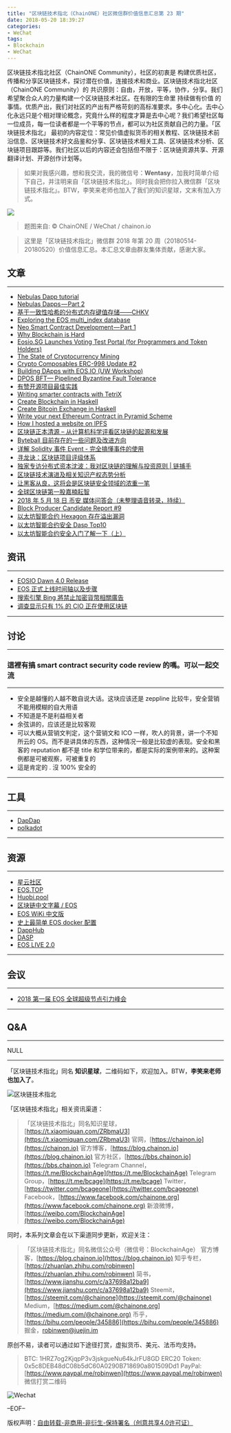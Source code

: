```yaml
---
title: "区块链技术指北（ChainONE）社区微信群价值信息汇总第 23 期"
date: 2018-05-20 18:39:27
categories:
- WeChat
tags:
- Blockchain
- WeChat
---
```

区块链技术指北社区（ChainONE Community），社区的初衷是 构建优质社区，传播和分享区块链技术，探讨潜在价值，连接技术和商业。区块链技术指北社区（ChainONE Community）的 共识原则：自由，开放，平等，协作，分享。我们希望聚合众人的力量构建一个区块链技术社区。在有限的生命里 持续做有价值 的事情。优质产出，我们对社区的产出有严格苛刻的高标准要求。多中心化。去中心化永远只是个相对理论概念，究竟什么样的程度才算是去中心呢？我们希望社区每一位成员，每一位读者都是一个平等的节点，都可以为社区贡献自己的力量。「区块链技术指北」 最初的内容定位：常见价值虚拟货币的相关教程、区块链技术前沿信息、区块链技术好文品鉴和分享、区块链技术相关工具、区块链技术分析、区块链项目跟踪等。我们社区以后的内容还会包括但不限于：区块链资源共享、开源翻译计划、开源创作计划等。
<!-- more -->

> 如果对我感兴趣，想和我交流，我的微信号：**Wentasy**，加我时简单介绍下自己，并注明来自「区块链技术指北」。同时我会把你拉入微信群「区块链技术指北」。BTW，李笑来老师也加入了我们的知识星球，文末有加入方式。

![](https://i.imgur.com/EFxCQjC.png)

> 题图来自: © ChainONE / WeChat / chainon.io

> 这里是「区块链技术指北」微信群 2018 年第 20 周（20180514-20180520）价值信息汇总。本汇总文章由群友集体贡献，感谢大家。

## 文章
***

* [Nebulas Dapp tutorial](https://bbs.chainon.io/d/417-nebulas-dapp-tutorial)
* [Nebulas Dapps — Part 2](https://bbs.chainon.io/d/418-nebulas-dapps-part-2)
* [基于一致性哈希的分布式内存键值存储——CHKV](https://bbs.chainon.io/d/420-chkv)
* [Exploring the EOS multi_index database](https://bbs.chainon.io/d/424-exploring-the-eos-multi-index-database)
* [Neo Smart Contract Development — Part 1](https://bbs.chainon.io/d/425-neo-smart-contract-development-part-1)
* [Why Blockchain is Hard](https://bbs.chainon.io/d/427-why-blockchain-is-hard)
* [Eosio.SG Launches Voting Test Portal (for Programmers and Token Holders)](https://bbs.chainon.io/d/429-eosio-sg-launches-voting-test-portal-for-programmers-and-token-holders)
* [The State of Cryptocurrency Mining](https://bbs.chainon.io/d/430-the-state-of-cryptocurrency-mining)
* [Crypto Composables ERC-998 Update #2](https://bbs.chainon.io/d/431-crypto-composables-erc-998-update-2)
* [Building DApps with EOS.IO (UW Workshop)](https://bbs.chainon.io/d/432-building-dapps-with-eos-io-uw-workshop)
* [DPOS BFT— Pipelined Byzantine Fault Tolerance](https://bbs.chainon.io/d/433-dpos-bft-pipelined-byzantine-fault-tolerance)
* [有赞开源项目最佳实践](https://bbs.chainon.io/d/435-github)
* [Writing smarter contracts with TetriX](https://bbs.chainon.io/d/436-writing-smarter-contracts-with-tetrix)
* [Create Blockchain in Haskell](https://bbs.chainon.io/d/437-create-blockchain-in-haskell)
* [Create Bitcoin Exchange in Haskell](https://bbs.chainon.io/d/438-create-bitcoin-exchange-in-haskell)
* [Write your next Ethereum Contract in Pyramid Scheme](https://bbs.chainon.io/d/439-write-your-next-ethereum-contract-in-pyramid-scheme)
* [How I hosted a website on IPFS](https://bbs.chainon.io/d/440-how-i-hosted-a-website-on-ipfs)
* [区块链正本清源 – 从计算机科学评看区块链的起源和发展](https://mp.weixin.qq.com/s/RCEv1Ul-anXfPk_1_rAD-w)
* [Byteball 目前存在的一些问题及改进方向](https://www.daglabs.io/2018/05/13/byteball-flaws)
* [详解 Solidity 事件 Event - 完全搞懂事件的使用](https://learnblockchain.cn/2018/05/09/solidity-event/)
* [寻龙诀：区块链项目评级体系](https://mp.weixin.qq.com/s/9PyWmr6TbrfoohGu4b19qw)
* [独家专访分布式资本沈波：我对区块链的理解与投资原则 | 链捕手](https://mp.weixin.qq.com/s/oiJA02DrTrKeCDhl8gSs1A)
* [区块链技术演进及相关知识产权态势分析](https://mp.weixin.qq.com/s/L-cLPe6u0-FkFt-fUSEjHQ)
* [让黑客从良，这将会是区块链安全领域的浓重一笔](https://mp.weixin.qq.com/s/ApMxEWpQY9cG6Kagel-_ww)
* [全球区块链第一股嘉楠耘智](https://mp.weixin.qq.com/s/OoYwbnvzqlfd6ykewK_VxA)
* [2018 年 5 月 18 日 币安 媒体问答会（未整理语音转录，持续）](https://note.youdao.com/share/index.html?id=4ff90efc46280b99d13e053f30f30905)
* [Block Producer Candidate Report #9](https://bbs.chainon.io/d/445-block-producer-candidate-report-9)
* [以太坊智能合约 Hexagon 存在溢出漏洞](https://bbs.chainon.io/d/448-hexagon)
* [以太坊智能合约安全 Dasp Top10](https://bbs.chainon.io/d/449-dasp-top10)
* [以太坊智能合约安全入门了解一下（上）](https://bbs.chainon.io/d/451-ethereum)

## 资讯
***

* [EOSIO Dawn 4.0 Release](https://bbs.chainon.io/d/419-eosio-dawn-4-0-release)
* [EOS 正式上线时间轴以及步骤](https://bbs.chainon.io/d/426-eos)
* [搜索引擎 Bing 將禁止加密貨幣相關廣告](https://bbs.chainon.io/d/434-bing)
* [调查显示只有 1% 的 CIO 正在使用区块链](https://mp.weixin.qq.com/s/--4XCco_jcVBuX7T2oj8Dw)

***

## 讨论
***

### 這裡有搞 smart contract security code review 的嗎。可以一起交流
***

* 安全是越懂的人越不敢自说大话。这块应该还是 zeppline 比较牛，安全营销不能用模糊的自大用语
* 不知道是不是利益相关者
* 余弦讲的，应该还是比较客观
* 可以大概从营销文判定，这个营销文和 ICO 一样，吹人的背景，讲一个不知所云的 OS。而不是讲具体的东西，这种情况一般是比较虚的表现。安全和黑客的 reputation 都不是 title 和学位带来的，都是实际的案例带来的。这种案例都是可被观察，可被重复的
* 這是肯定的 . 沒 100% 安全的

***

## 工具
***

* [DapDap](https://bbs.chainon.io/d/422-dapdap)
* [polkadot](https://bbs.chainon.io/d/446-polkadot)

***

## 资源
***

* [星云社区](https://bbs.chainon.io/d/415-nebulas)
* [EOS.TOP](https://bbs.chainon.io/d/416-eos-top)
* [Huobi.pool](https://bbs.chainon.io/d/428-huobi-pool)
* [区块链中文字幕 / EOS](https://bbs.chainon.io/d/441-eos)
* [EOS WiKi 中文版](https://bbs.chainon.io/d/442-eos-wiki)
* [史上最简单 EOS docker 配置](https://bbs.chainon.io/d/443-eos-docker)
* [DappHub](https://bbs.chainon.io/d/444-dapphub)
* [DASP](https://bbs.chainon.io/d/450-dasp)
* [EOS LIVE 2.0](https://eos.live)

***

## 会议
***

* [2018 第一届 EOS 全球超级节点引力峰会](http://qdzb.pailixiang.com/album_ia71730581.html)

***

## Q&A
***

NULL

***

「区块链技术指北」同名 **知识星球**，二维码如下，欢迎加入。BTW，**李笑来老师也加入了**。

![区块链技术指北](https://i.imgur.com/RBmpxTL.png)

「区块链技术指北」相关资讯渠道：

> 「区块链技术指北」同名知识星球，[https://t.xiaomiquan.com/ZRbmaU3](https://t.xiaomiquan.com/ZRbmaU3)
> 官网，[https://chainon.io](https://chainon.io)
> 官方博客，[https://blog.chainon.io](https://blog.chainon.io)
> 官方社区，[https://bbs.chainon.io](https://bbs.chainon.io)
> Telegram Channel，[https://t.me/BlockchainAge](https://t.me/BlockchainAge)
> Telegram Group，[https://t.me/bcage](https://t.me/bcage)
> Twitter，[https://twitter.com/bcageone](https://twitter.com/bcageone)
> Facebook，[https://www.facebook.com/chainone.org](https://www.facebook.com/chainone.org)
> 新浪微博，[https://weibo.com/BlockchainAge](https://weibo.com/BlockchainAge)

同时，本系列文章会在以下渠道同步更新，欢迎关注：

> 「区块链技术指北」同名微信公众号（微信号：BlockchainAge）
> 官方博客，[https://blog.chainon.io](https://blog.chainon.io)
> 知乎专栏，[https://zhuanlan.zhihu.com/robinwen](https://zhuanlan.zhihu.com/robinwen)
> 简书，[https://www.jianshu.com/c/a37698a12ba9](https://www.jianshu.com/c/a37698a12ba9)
> Steemit，[https://steemit.com/@chainone](https://steemit.com/@chainone)
> Medium，[https://medium.com/@chainone.org](https://medium.com/@chainone.org)
> 币乎，[https://bihu.com/people/345886](https://bihu.com/people/345886)
> 掘金，[robinwen@juejin.im](https://juejin.im/user/5673ccae60b2260ee435f89a/posts)

原创不易，读者可以通过如下途径打赏，虚拟货币、美元、法币均支持。

> BTC: 1HRZ7og2KjqpP3v3jskgueNu64kJrFU8GD
> ERC20 Token: 0x5c8DEB48dC08b5dC60A0290B718690a801509Dd1
> PayPal: [https://www.paypal.me/robinwen](https://www.paypal.me/robinwen)
> 微信打赏二维码

![Wechat](https://i.imgur.com/hKyy9lI.jpg)

–EOF–

版权声明：[自由转载-非商用-非衍生-保持署名（创意共享4.0许可证）](http://creativecommons.org/licenses/by-nc-nd/4.0/deed.zh)
